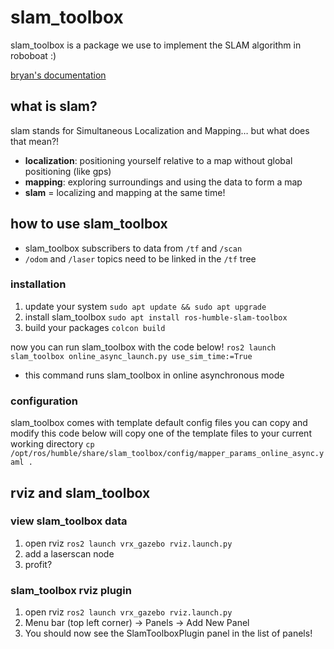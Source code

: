 # slam_toolbox
slam_toolbox is a package we use to implement the SLAM algorithm in roboboat :)

[bryan's documentation](https://docs.google.com/document/d/1msz3Z5DdcRVLMJXQrmZ61iGfAP3T2CpFbgfcOO_6OnA/edit)
## what is slam?
slam stands for Simultaneous Localization and Mapping… but what does that mean?!
* **localization**: positioning yourself relative to a map without global positioning (like gps)
* **mapping**: exploring surroundings and using the data to form a map
* **slam** = localizing and mapping at the same time!

## how to use slam_toolbox
* slam_toolbox subscribers to data from `/tf` and `/scan`
* `/odom` and `/laser` topics need to be linked in the `/tf` tree

### installation
1. update your system
`sudo apt update && sudo apt upgrade`
2. install slam_toolbox
`sudo apt install ros-humble-slam-toolbox`
3. build your packages
`colcon build`

now you can run slam_toolbox with the code below!
`ros2 launch slam_toolbox online_async_launch.py use_sim_time:=True`
* this command runs slam_toolbox in online asynchronous mode

### configuration
slam_toolbox comes with template default config files you can copy and modify
this code below will copy one of the template files to your current working directory
`cp /opt/ros/humble/share/slam_toolbox/config/mapper_params_online_async.yaml .`

## rviz and slam_toolbox
### view slam_toolbox data
1. open rviz
`ros2 launch vrx_gazebo rviz.launch.py`
2. add a laserscan node
3. profit?
### slam_toolbox rviz plugin
1. open rviz
`ros2 launch vrx_gazebo rviz.launch.py`
2. Menu bar (top left corner) -> Panels -> Add New Panel
3. You should now see the SlamToolboxPlugin panel in the list of panels!
